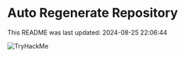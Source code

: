 # Auto Regenerate Repository

This README was last updated: 2024-08-25 22:06:44

 ![TryHackMe](https://tryhackme.com/badge/533634)